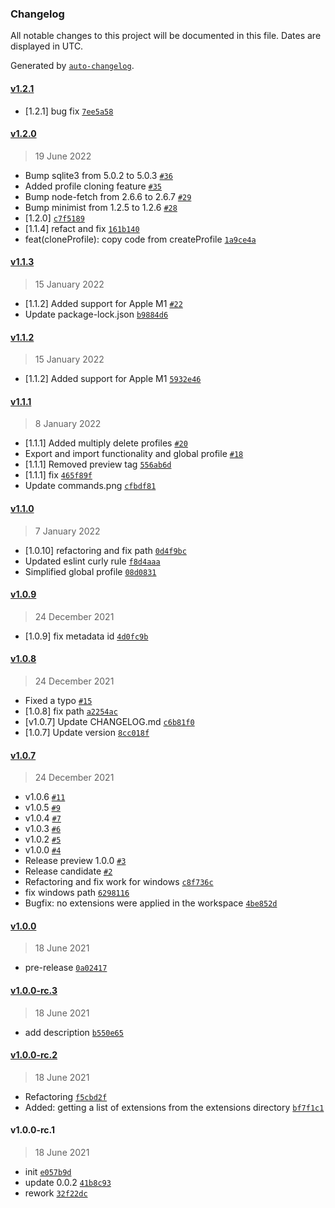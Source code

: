 ### Changelog

All notable changes to this project will be documented in this file. Dates are displayed in UTC.

Generated by [`auto-changelog`](https://github.com/CookPete/auto-changelog).

#### [v1.2.1](https://github.com/evald24/vscode-extensions-profiles/compare/v1.2.0...v1.2.1)

- [1.2.1] bug fix [`7ee5a58`](https://github.com/evald24/vscode-extensions-profiles/commit/7ee5a583fefa149bedb7c8f101de916153adf030)

#### [v1.2.0](https://github.com/evald24/vscode-extensions-profiles/compare/v1.1.3...v1.2.0)

> 19 June 2022

- Bump sqlite3 from 5.0.2 to 5.0.3 [`#36`](https://github.com/evald24/vscode-extensions-profiles/pull/36)
- Added profile cloning feature [`#35`](https://github.com/evald24/vscode-extensions-profiles/pull/35)
- Bump node-fetch from 2.6.6 to 2.6.7 [`#29`](https://github.com/evald24/vscode-extensions-profiles/pull/29)
- Bump minimist from 1.2.5 to 1.2.6 [`#28`](https://github.com/evald24/vscode-extensions-profiles/pull/28)
- [1.2.0] [`c7f5189`](https://github.com/evald24/vscode-extensions-profiles/commit/c7f5189c43826fbf70d2b313b31373bb96d2ea73)
- [1.1.4] refact and fix [`161b140`](https://github.com/evald24/vscode-extensions-profiles/commit/161b1401c89b11dfcb91589af4748fa829c0cdef)
- feat(cloneProfile): copy code from createProfile [`1a9ce4a`](https://github.com/evald24/vscode-extensions-profiles/commit/1a9ce4a3d4abd91fd6dee1a8844054c2657da133)

#### [v1.1.3](https://github.com/evald24/vscode-extensions-profiles/compare/v1.1.2...v1.1.3)

> 15 January 2022

- [1.1.2] Added support for Apple M1 [`#22`](https://github.com/evald24/vscode-extensions-profiles/pull/22)
- Update package-lock.json [`b9884d6`](https://github.com/evald24/vscode-extensions-profiles/commit/b9884d66a599d0800dd32fab11ff254af420c9e0)

#### [v1.1.2](https://github.com/evald24/vscode-extensions-profiles/compare/v1.1.1...v1.1.2)

> 15 January 2022

- [1.1.2] Added support for Apple M1 [`5932e46`](https://github.com/evald24/vscode-extensions-profiles/commit/5932e4607d41105e66e0c597db883cc1ba208bfc)

#### [v1.1.1](https://github.com/evald24/vscode-extensions-profiles/compare/v1.1.0...v1.1.1)

> 8 January 2022

- [1.1.1] Added multiply delete profiles [`#20`](https://github.com/evald24/vscode-extensions-profiles/pull/20)
- Export and import functionality and global profile [`#18`](https://github.com/evald24/vscode-extensions-profiles/pull/18)
- [1.1.1] Removed preview tag [`556ab6d`](https://github.com/evald24/vscode-extensions-profiles/commit/556ab6d2b99c708ede99fb54184c69e2f199327f)
- [1.1.1] fix [`465f89f`](https://github.com/evald24/vscode-extensions-profiles/commit/465f89fe1d61c984b1da2a74b8a00b7f888e4bcb)
- Update commands.png [`cfbdf81`](https://github.com/evald24/vscode-extensions-profiles/commit/cfbdf81df14d4e78402e3b4bcabc699bfdb9c69a)

#### [v1.1.0](https://github.com/evald24/vscode-extensions-profiles/compare/v1.0.9...v1.1.0)

> 7 January 2022

- [1.0.10] refactoring and fix path [`0d4f9bc`](https://github.com/evald24/vscode-extensions-profiles/commit/0d4f9bcd25295cc0474123c20deb16e63242d03e)
- Updated eslint curly rule [`f8d4aaa`](https://github.com/evald24/vscode-extensions-profiles/commit/f8d4aaa74197851b58b291da178378a4caaa28a9)
- Simplified global profile [`08d0831`](https://github.com/evald24/vscode-extensions-profiles/commit/08d0831b39f334eb7f93332b1f1402dcf0f14ef1)

#### [v1.0.9](https://github.com/evald24/vscode-extensions-profiles/compare/v1.0.8...v1.0.9)

> 24 December 2021

- [1.0.9] fix metadata id [`4d0fc9b`](https://github.com/evald24/vscode-extensions-profiles/commit/4d0fc9bde67a16b29f0a042a8b4a8a41563580c8)

#### [v1.0.8](https://github.com/evald24/vscode-extensions-profiles/compare/v1.0.7...v1.0.8)

> 24 December 2021

- Fixed a typo [`#15`](https://github.com/evald24/vscode-extensions-profiles/pull/15)
- [1.0.8] fix path [`a2254ac`](https://github.com/evald24/vscode-extensions-profiles/commit/a2254ace3f32c4275b8b77a4f5f306ed34c3b2f5)
- [v1.0.7] Update CHANGELOG.md [`c6b81f0`](https://github.com/evald24/vscode-extensions-profiles/commit/c6b81f02186539fa6c46b250ca4368a4f641e97c)
- [1.0.7] Update version [`8cc018f`](https://github.com/evald24/vscode-extensions-profiles/commit/8cc018faff9ccd1d7e9a9b6eb972dfe0f6115ae7)

#### [v1.0.7](https://github.com/evald24/vscode-extensions-profiles/compare/v1.0.0...v1.0.7)

> 24 December 2021

- v1.0.6 [`#11`](https://github.com/evald24/vscode-extensions-profiles/pull/11)
- v1.0.5 [`#9`](https://github.com/evald24/vscode-extensions-profiles/pull/9)
- v1.0.4 [`#7`](https://github.com/evald24/vscode-extensions-profiles/pull/7)
- v1.0.3 [`#6`](https://github.com/evald24/vscode-extensions-profiles/pull/6)
- v1.0.2 [`#5`](https://github.com/evald24/vscode-extensions-profiles/pull/5)
- v1.0.0 [`#4`](https://github.com/evald24/vscode-extensions-profiles/pull/4)
- Release preview 1.0.0 [`#3`](https://github.com/evald24/vscode-extensions-profiles/pull/3)
- Release candidate [`#2`](https://github.com/evald24/vscode-extensions-profiles/pull/2)
- Refactoring and fix work for windows [`c8f736c`](https://github.com/evald24/vscode-extensions-profiles/commit/c8f736ce223a729b5af7f50de5e33ae722af20f9)
- fix windows path [`6298116`](https://github.com/evald24/vscode-extensions-profiles/commit/629811616dec756dddc56e292c29999ec2ed9989)
- Bugfix: no extensions were applied in the workspace [`4be852d`](https://github.com/evald24/vscode-extensions-profiles/commit/4be852d8fee0082da46855ff8e64de1febf91b2d)

#### [v1.0.0](https://github.com/evald24/vscode-extensions-profiles/compare/v1.0.0-rc.3...v1.0.0)

> 18 June 2021

- pre-release [`0a02417`](https://github.com/evald24/vscode-extensions-profiles/commit/0a02417eaac078e9f5ace50c07d9c9fe743c0c40)

#### [v1.0.0-rc.3](https://github.com/evald24/vscode-extensions-profiles/compare/v1.0.0-rc.2...v1.0.0-rc.3)

> 18 June 2021

- add description [`b550e65`](https://github.com/evald24/vscode-extensions-profiles/commit/b550e65c12144348eef89d750963054c892a9926)

#### [v1.0.0-rc.2](https://github.com/evald24/vscode-extensions-profiles/compare/v1.0.0-rc.1...v1.0.0-rc.2)

> 18 June 2021

- Refactoring [`f5cbd2f`](https://github.com/evald24/vscode-extensions-profiles/commit/f5cbd2f2aceefafe08918565a547445a38d41565)
- Added: getting a list of extensions from the extensions directory [`bf7f1c1`](https://github.com/evald24/vscode-extensions-profiles/commit/bf7f1c1e7b15f00a1d983eae05e462df90f96c79)

#### v1.0.0-rc.1

> 18 June 2021

- init [`e057b9d`](https://github.com/evald24/vscode-extensions-profiles/commit/e057b9d304c271b3dfd0b0ce522c72aec1b18d13)
- update 0.0.2 [`41b8c93`](https://github.com/evald24/vscode-extensions-profiles/commit/41b8c93fe83c99c7090083de6e5bfc85b6893e65)
- rework [`32f22dc`](https://github.com/evald24/vscode-extensions-profiles/commit/32f22dcf0cba9b0ba50c1c194e6c2ec336e0696e)
